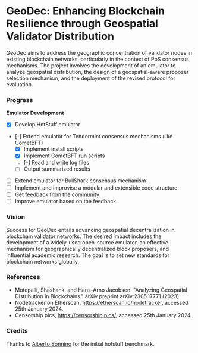 # GeoDec: Enhancing Blockchain Resilience through Geospatial Validator Distribution

GeoDec aims to address the geographic concentration of validator nodes in existing blockchain networks, particularly in the context of PoS consensus mechanisms. The project involves the development of an emulator to analyze geospatial distribution, the design of a geospatial-aware proposer selection mechanism, and the deployment of the revised protocol for evaluation.

### Progress

**Emulator Development**
- [x] Develop HotStuff emulator
- [-] Extend emulator for Tendermint consensus mechanisms (like CometBFT)
    - [x] Implement install scripts
    - [x] Implement CometBFT run scripts
    - [-] Read and write log files
    - [ ] Output summarized results

- [ ] Extend emulator for BullShark consensus mechanism
- [ ] Implement and improvise a modular and extensible code structure
- [ ] Get feedback from the community
- [ ] Improve emulator based on the feedback

### Vision
Success for GeoDec entails advancing geospatial decentralization in blockchain validator networks. The desired impact includes the development of a widely-used open-source emulator, an effective mechanism for geographically decentralized block proposers, and influential academic research. The goal is to set new standards for blockchain networks globally.

### References
- Motepalli, Shashank, and Hans-Arno Jacobsen. "Analyzing Geospatial Distribution in Blockchains." arXiv preprint arXiv:2305.17771 (2023).
- Nodetracker on Etherscan, https://etherscan.io/nodetracker, accessed 25th January 2024.
- Censorship pics, https://censorship.pics/, accessed 25th January 2024.

### Credits
Thanks to [Alberto Sonnino](https://github.com/asonnino) for the initial hotstuff benchmark.
